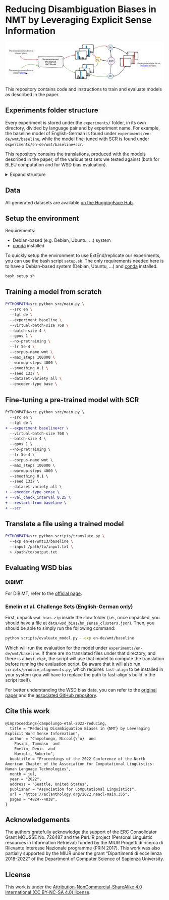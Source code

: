 # Reducing Disambiguation Biases in NMT by Leveraging Explicit Sense Information

![Paper Image](images/reducing-wsd-bias-in-nmt.png)

This repository contains code and instructions to train and evaluate models as described in the paper.

## Experiments folder structure
Every experiment is stored under the `experiments/` folder, in its own directory, divided by language pair and by experiment name. For example, the baseline model of English-German is found under `experiments/en-de/wmt/baseline`, while the model fine-tuned with SCR is found under `experiments/en-de/wmt/baseline+scr`.

This repository contains the translations, produced with the models described in the paper, of the various test sets we tested against (both for BLEU computation and for WSD bias evaluation).

<details>
<summary>Expand structure</summary>

```
experiments
├── en-de
│   └── wmt
│       ├── baseline
│       │   └── translations
│       │       │   ├── logs
│       │       │   ├── output
│       │       │   ├── en
│       │       │   ├── adv.en
│       │       │   ├── de
│       │       │   ├── pred.de
│       │       │   ├── pred.adv.de
│       │       │   └── pred.de.align
│       │       │   ├── pred.adv.de.align
│       │       ├── test_2014
│       │       │   ├── hyp
│       │       │   ├── ref
│       │       │   └── src
│       │       ├── test_2019
│       │       │   ├── hyp
│       │       │   ├── ref
│       │       │   └── src
│       │       └── wsd_bias
│       │           ├── logs
│       │           ├── output
│       │           ├── en
│       │           ├── de
│       │           ├── pred.de
│       │           └── pred.de.align
│       ├── baseline+scr
│       │   └── ...
│       ├── baseline+scr-noar
│       │   └── ...
│       ├── baseline+scr-noares
│       │   └── ...
│       └── baseline+scr-nokl
│           └── ...
├── en-es
│   └── wmt13
│       ├── baseline
│       │   └── translations
│       │       └── test
│       │           ├── hyp
│       │           ├── ref
│       │           └── src
│       └── ...
└── en-fr
    └── wmt14
        └── ...
```
</details>

## Data
All generated datasets are available [on the HuggingFace Hub](https://huggingface.co/datasets/Valahaar/wsdmt).

## Setup the environment

Requirements:
* Debian-based (e.g. Debian, Ubuntu, ...) system 
* [conda](https://docs.conda.io/en/latest/) installed

To quickly setup the environment to use ExtEnd/replicate our experiments, you can use the bash script `setup.sh`. The only requirements needed here is to have a Debian-based system (Debian, Ubuntu, ...) and [conda](https://docs.conda.io/en/latest/) installed.

```
bash setup.sh
```

## Training a model from scratch
```bash
PYTHONPATH=src python src/main.py \ 
  --src en \ 
  --tgt de \ 
  --experiment baseline \ 
  --virtual-batch-size 768 \ 
  --batch-size 4 \ 
  --gpus 1 \ 
  --no-pretraining \ 
  --lr 5e-4 \ 
  --corpus-name wmt \ 
  --max_steps 100000 \ 
  --warmup-steps 4000 \ 
  --smoothing 0.1 \ 
  --seed 1337 \ 
  --dataset-variety all \ 
  --encoder-type base \ 
```

## Fine-tuning a pre-trained model with SCR
```diff
PYTHONPATH=src python src/main.py \ 
  --src en \ 
  --tgt de \ 
+ --experiment baseline+cr \ 
  --virtual-batch-size 768 \ 
  --batch-size 4 \ 
  --gpus 1 \ 
  --no-pretraining \ 
  --lr 5e-4 \ 
  --corpus-name wmt \ 
  --max_steps 100000 \ 
  --warmup-steps 4000 \ 
  --smoothing 0.1 \ 
  --seed 1337 \ 
  --dataset-variety all \ 
+ --encoder-type sense \ 
+ --val_check_interval 0.25 \ 
+ --restart-from baseline \ 
+ --scr
```

## Translate a file using a trained model
```bash
PYTHONPATH=src python scripts/translate.py \ 
  --exp en-es/wmt13/baseline \ 
  --input /path/to/input.txt \ 
  > /path/to/output.txt
```

## Evaluating WSD bias

### DiBiMT
For DiBiMT, refer to the [official page](https://nlp.uniroma1.it/dibimt/).

### Emelin et al. Challenge Sets (English-German only)
First, unpack `wsd_bias.zip` inside the `data` folder (i.e., once unpacked, you should have a file at `data/wsd_bias/bn_sense_clusters.json`). Then, you should be able to simply run the following command:
```bash
python scripts/evaluate_model.py --exp en-de/wmt/baseline
```

Which will run the evaluation for the model under `experiments/en-de/wmt/baseline`. If there are no translated files under that directory, and there is a `best.ckpt`, the script will use that model to compute the translation before running the evaluation script. Be aware that it will also run `scripts/produce_alignments.py`, which requires `fast-align` to be installed in your system (you will have to replace the path to fast-align's build in the script itself).

For better understanding the WSD bias data, you can refer to the [original paper](https://aclanthology.org/2020.emnlp-main.616/) and the [associated GitHub repository](https://github.com/demelin/detecting_wsd_biases_for_nmt).

## Cite this work
```
@inproceedings{campolungo-etal-2022-reducing,
  title = "Reducing Disambiguation Biases in {NMT} by Leveraging Explicit Word Sense Information",
  author = "Campolungo, Niccol{\`o}  and
    Pasini, Tommaso  and
    Emelin, Denis  and
    Navigli, Roberto",
  booktitle = "Proceedings of the 2022 Conference of the North American Chapter of the Association for Computational Linguistics: Human Language Technologies",
  month = jul,
  year = "2022",
  address = "Seattle, United States",
  publisher = "Association for Computational Linguistics",
  url = "https://aclanthology.org/2022.naacl-main.355",
  pages = "4824--4838",
}
```

## Acknowledgements
The authors gratefully acknowledge the support of the ERC Consolidator Grant MOUSSE No. 726487 and the PerLIR project (Personal Linguistic resources in Information Retrieval) funded by the MIUR Progetti di ricerca di Rilevante Interesse Nazionale programme (PRIN 2017). This work was also partially supported by the MIUR under the grant “Dipartimenti di eccellenza 2018-2022" of the Department of Computer Science of Sapienza University.


## License
This work is under the [Attribution-NonCommercial-ShareAlike 4.0 International (CC BY-NC-SA 4.0) license](https://creativecommons.org/licenses/by-nc-sa/4.0/).
